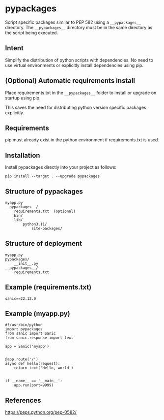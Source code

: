 # pypackages

Script specific packages similar to PEP 582 using a `__pypackages__` directory.
The `__pypackages__` directory must be in the same directory as the script being executed.

## Intent

Simplify the distribution of python scripts with dependencies.
No need to use virtual environments or explicitly install dependencies using pip.

## (Optional) Automatic requirements install

Place requirements.txt in the `__pypackages__` folder to install or upgrade on startup using pip.

This saves the need for distributing python version specific packages explicitly.

## Requirements

pip must already exist in the python environment if requirements.txt is used.

## Installation

Install pypackages directly into your project as follows:

    pip install --target . --upgrade pypackages

## Structure of __pypackages__

    myapp.py
    __pypackages__/
        requirements.txt  (optional)
        bin/
        lib/
            python3.11/
                site-packages/

## Structure of deployment

    myapp.py
    pypackages/
        __init__.py
    __pypackages__/
        requirements.txt

## Example (requirements.txt)

    sanic==22.12.0

## Example (myapp.py)

    #!/usr/bin/python
    import pypackages
    from sanic import Sanic
    from sanic.response import text

    app = Sanic('myapp')


    @app.route('/')
    async def hello(request):
        return text('Hello, world')


    if __name__ == '__main__':
        app.run(port=9999)

## References

https://peps.python.org/pep-0582/


